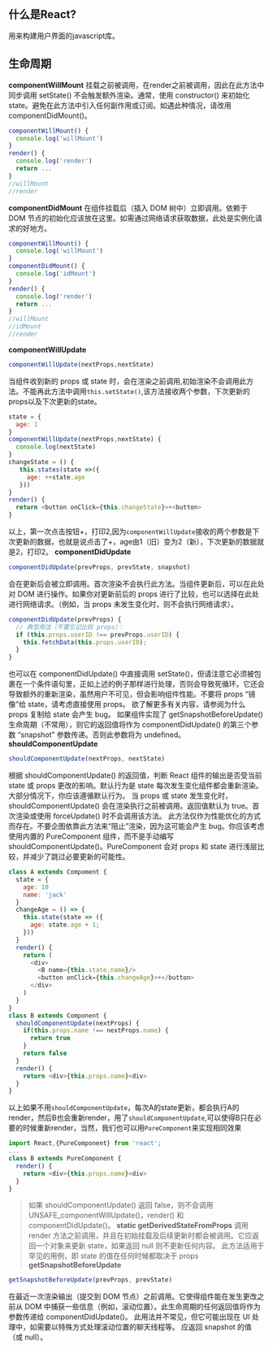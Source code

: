 ## 什么是React?
用来构建用户界面的javascript库。
## 生命周期
**componentWillMount**
挂载之前被调用，在render之前被调用，因此在此方法中同步调用 setState() 不会触发额外渲染。通常，使用 constructor() 来初始化 state。避免在此方法中引入任何副作用或订阅。如遇此种情况，请改用 componentDidMount()。
```js
componentWillMount() {
  console.log('willMount')
}
render() {
  console.log('render')
  return ...
}
//willMount
//render
```
**componentDidMount**
在组件挂载后（插入 DOM 树中）立即调用。依赖于 DOM 节点的初始化应该放在这里。如需通过网络请求获取数据，此处是实例化请求的好地方。
```js
componentWillMount() {
  console.log('willMount')
}
componentDidMount() {
  console.log('idMount')
}
render() {
  console.log('render')
  return ...
}
//willMount
//idMount
//render
```
**componentWillUpdate**
```js
componentWillUpdate(nextProps,nextState)
```
当组件收到新的 props 或 state 时，会在渲染之前调用,初始渲染不会调用此方法。不能再此方法中调用`this.setState()`,该方法接收两个参数，下次更新的props以及下次更新的state。
```js
state = {
  age: 1
}
componentWillUpdate(nextProps,nextState) {
  console.log(nextState)
}
changeState = () {
   this.states(state =>({
     age: ++state.age
   }))
}
render() {
  return <button onClick={this.changeState}>+<button>
}
```
以上，第一次点击按钮+，打印2,因为`componentWillUpdate`接收的两个参数是下次更新的数据，也就是说点击了+，age由1（旧）变为2（新），下次更新的数据就是2，打印2。
**componentDidUpdate**
```js
componentDidUpdate(prevProps, prevState, snapshot)
```
 会在更新后会被立即调用。首次渲染不会执行此方法。当组件更新后，可以在此处对 DOM 进行操作。如果你对更新前后的 props 进行了比较，也可以选择在此处进行网络请求。（例如，当 props 未发生变化时，则不会执行网络请求）。
```js
componentDidUpdate(prevProps) {
  // 典型用法（不要忘记比较 props）：
  if (this.props.userID !== prevProps.userID) {
    this.fetchData(this.props.userID);
  }
}
```
 也可以在 componentDidUpdate() 中直接调用 setState()，但请注意它必须被包裹在一个条件语句里，正如上述的例子那样进行处理，否则会导致死循环。它还会导致额外的重新渲染，虽然用户不可见，但会影响组件性能。不要将 props “镜像”给 state，请考虑直接使用 props。 欲了解更多有关内容，请参阅为什么 props 复制给 state 会产生 bug。
如果组件实现了 getSnapshotBeforeUpdate() 生命周期（不常用），则它的返回值将作为 componentDidUpdate() 的第三个参数 “snapshot” 参数传递。否则此参数将为 undefined。
**shouldComponentUpdate**
```js
shouldComponentUpdate(nextProps, nextState)
```
根据 shouldComponentUpdate() 的返回值，判断 React 组件的输出是否受当前 state 或 props 更改的影响。默认行为是 state 每次发生变化组件都会重新渲染。大部分情况下，你应该遵循默认行为。
当 props 或 state 发生变化时，shouldComponentUpdate() 会在渲染执行之前被调用。返回值默认为 true。首次渲染或使用 forceUpdate() 时不会调用该方法。
此方法仅作为性能优化的方式而存在。不要企图依靠此方法来“阻止”渲染，因为这可能会产生 bug。你应该考虑使用内置的 PureComponent 组件，而不是手动编写 shouldComponentUpdate()。PureComponent 会对 props 和 state 进行浅层比较，并减少了跳过必要更新的可能性。
```js
class A extends Compoment {
  state = {
    age: 10
    name: 'jack'
  }
  changeAge = () => {
    this.state(state => ({
      age: state.age + 1;
    }))
  }
  render() {
    return (
      <div>
        <B name={this.state.name}/>
        <button onClick={this.changeAge}>+</button>
      </div>
    )
  }
}
class B extends Component {
  shouldComponentUpdate(nextProps) {
    if(this.props.name !== nextProps.name) {
      return true
    }
    return false
  }
  render() {
    return <div>{this.props.name}<div>
  }
}
```
以上如果不用`shouldComponentUpdate`，每次A的state更新，都会执行A的render，然后B也会重新render，用了`shouldComponentUpdate`,可以使得B只在必要的时候重新render，当然，我们也可以用`PureComponent`来实现相同效果
```js
import React,{PureComponent} from 'react';
...
class B extends PureComponent {
  render() {
    return <div>{this.props.name}<div>
  }
}
```
>如果 shouldComponentUpdate() 返回 false，则不会调用 UNSAFE_componentWillUpdate()，render() 和 componentDidUpdate()。
**static getDerivedStateFromProps**
调用 render 方法之前调用，并且在初始挂载及后续更新时都会被调用。它应返回一个对象来更新 state，如果返回 null 则不更新任何内容。
此方法适用于罕见的用例，即 state 的值在任何时候都取决于 props
**getSnapshotBeforeUpdate**
```js
getSnapshotBeforeUpdate(prevProps, prevState)
```
在最近一次渲染输出（提交到 DOM 节点）之前调用。它使得组件能在发生更改之前从 DOM 中捕获一些信息（例如，滚动位置）。此生命周期的任何返回值将作为参数传递给 componentDidUpdate()。
此用法并不常见，但它可能出现在 UI 处理中，如需要以特殊方式处理滚动位置的聊天线程等。
应返回 snapshot 的值（或 null）。